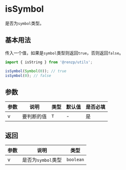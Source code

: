 # isSymbol

是否为`symbol`类型。

## 基本用法

传入一个值，如果是`symbol`类型则返回`true`，否则返回`false`。

```ts
import { isString } from '@renzp/utils';

isSymbol(Symbol(0)); // true
isSymbol(0); // false
```

## 参数

| 参数 | 说明       | 类型 | 默认值 | 是否必填 |
| ---- | ---------- | ---- | ------ | -------- |
| v    | 要判断的值 | `T`  | -      | 是       |

## 返回

| 参数 | 说明               | 类型      |
| ---- | ------------------ | --------- |
| v    | 是否为`symbol`类型 | `boolean` |
